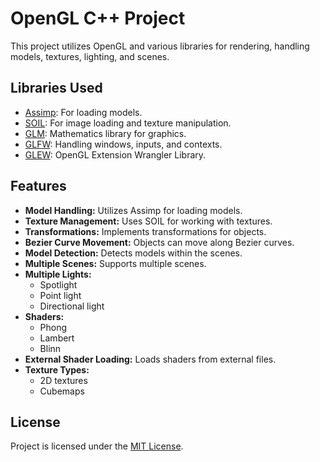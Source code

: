 # OpenGL C++ Project

This project utilizes OpenGL and various libraries for rendering, handling models, textures, lighting, and scenes.

## Libraries Used
- [Assimp](https://github.com/assimp/assimp): For loading models.
- [SOIL](https://github.com/paralin/soil): For image loading and texture manipulation.
- [GLM](https://github.com/g-truc/glm): Mathematics library for graphics.
- [GLFW](https://github.com/glfw/glfw): Handling windows, inputs, and contexts.
- [GLEW](http://glew.sourceforge.net/): OpenGL Extension Wrangler Library.

## Features
- **Model Handling:** Utilizes Assimp for loading models.
- **Texture Management:** Uses SOIL for working with textures.
- **Transformations:** Implements transformations for objects.
- **Bezier Curve Movement:** Objects can move along Bezier curves.
- **Model Detection:** Detects models within the scenes.
- **Multiple Scenes:** Supports multiple scenes.
- **Multiple Lights:**
  - Spotlight
  - Point light
  - Directional light
- **Shaders:**
  - Phong
  - Lambert
  - Blinn
- **External Shader Loading:** Loads shaders from external files.
- **Texture Types:**
  - 2D textures
  - Cubemaps


## License
Project is licensed under the [MIT License](LICENSE).